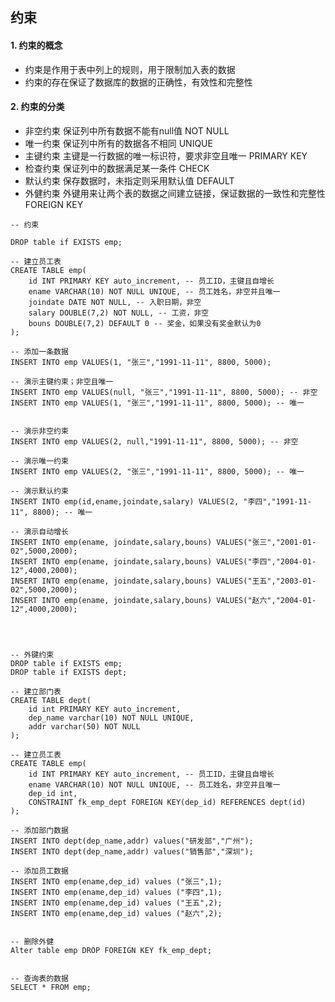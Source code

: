 ## 约束

#### 1. 约束的概念

- 约束是作用于表中列上的规则，用于限制加入表的数据
- 约束的存在保证了数据库的数据的正确性，有效性和完整性

#### 2. 约束的分类

- 非空约束	保证列中所有数据不能有null值	 NOT NULL
- 唯一约束    保证列中所有的数据各不相同        UNIQUE
- 主键约束    主键是一行数据的唯一标识符，要求非空且唯一    PRIMARY KEY
- 检查约束    保证列中的数据满足某一条件     CHECK 
- 默认约束    保存数据时，未指定则采用默认值    DEFAULT
- 外健约束    外键用来让两个表的数据之间建立链接，保证数据的一致性和完整性    FOREIGN KEY

```mysql
-- 约束

DROP table if EXISTS emp; 

-- 建立员工表
CREATE TABLE emp(
	id INT PRIMARY KEY auto_increment, -- 员工ID，主键且自增长
	ename VARCHAR(10) NOT NULL UNIQUE, -- 员工姓名，非空并且唯一
	joindate DATE NOT NULL, -- 入职日期，非空
	salary DOUBLE(7,2) NOT NULL, -- 工资，非空
	bouns DOUBLE(7,2) DEFAULT 0 -- 奖金，如果没有奖金默认为0
);

-- 添加一条数据
INSERT INTO emp VALUES(1, "张三","1991-11-11", 8800, 5000);

-- 演示主键约束；非空且唯一
INSERT INTO emp VALUES(null, "张三","1991-11-11", 8800, 5000); -- 非空
INSERT INTO emp VALUES(1, "张三","1991-11-11", 8800, 5000); -- 唯一


-- 演示非空约束
INSERT INTO emp VALUES(2, null,"1991-11-11", 8800, 5000); -- 非空

-- 演示唯一约束
INSERT INTO emp VALUES(2, "张三","1991-11-11", 8800, 5000); -- 唯一

-- 演示默认约束
INSERT INTO emp(id,ename,joindate,salary) VALUES(2, "李四","1991-11-11", 8800); -- 唯一

-- 演示自动增长 
INSERT INTO emp(ename, joindate,salary,bouns) VALUES("张三","2001-01-02",5000,2000);
INSERT INTO emp(ename, joindate,salary,bouns) VALUES("李四","2004-01-12",4000,2000);
INSERT INTO emp(ename, joindate,salary,bouns) VALUES("王五","2003-01-02",5000,2000);
INSERT INTO emp(ename, joindate,salary,bouns) VALUES("赵六","2004-01-12",4000,2000);




-- 外键约束
DROP table if EXISTS emp; 
DROP table if EXISTS dept;

-- 建立部门表 
CREATE TABLE dept(
	id int PRIMARY KEY auto_increment,
	dep_name varchar(10) NOT NULL UNIQUE,
	addr varchar(50) NOT NULL
);

-- 建立员工表
CREATE TABLE emp(
	id INT PRIMARY KEY auto_increment, -- 员工ID，主键且自增长
	ename VARCHAR(10) NOT NULL UNIQUE, -- 员工姓名，非空并且唯一
	dep_id int,
	CONSTRAINT fk_emp_dept FOREIGN KEY(dep_id) REFERENCES dept(id)
);

-- 添加部门数据
INSERT INTO dept(dep_name,addr) values("研发部","广州");
INSERT INTO dept(dep_name,addr) values("销售部","深圳");

-- 添加员工数据
INSERT INTO emp(ename,dep_id) values ("张三",1);
INSERT INTO emp(ename,dep_id) values ("李四",1);
INSERT INTO emp(ename,dep_id) values ("王五",2);
INSERT INTO emp(ename,dep_id) values ("赵六",2);


-- 删除外健
Alter table emp DROP FOREIGN KEY fk_emp_dept;


-- 查询表的数据
SELECT * FROM emp;
```

